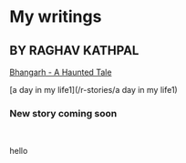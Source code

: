 # My writings 
## BY RAGHAV KATHPAL 

[Bhangarh - A Haunted Tale](/r-stories/bhangarh)

[a day in my life1](/r-stories/a day in my life1)

### New story coming soon
<br> 
<p>hello</p>


</br>